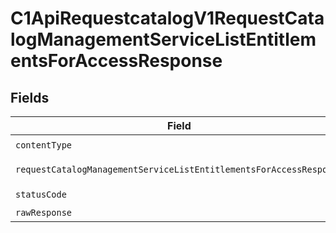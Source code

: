 # C1ApiRequestcatalogV1RequestCatalogManagementServiceListEntitlementsForAccessResponse


## Fields

| Field                                                                                                                                                              | Type                                                                                                                                                               | Required                                                                                                                                                           | Description                                                                                                                                                        |
| ------------------------------------------------------------------------------------------------------------------------------------------------------------------ | ------------------------------------------------------------------------------------------------------------------------------------------------------------------ | ------------------------------------------------------------------------------------------------------------------------------------------------------------------ | ------------------------------------------------------------------------------------------------------------------------------------------------------------------ |
| `contentType`                                                                                                                                                      | *string*                                                                                                                                                           | :heavy_check_mark:                                                                                                                                                 | N/A                                                                                                                                                                |
| `requestCatalogManagementServiceListEntitlementsForAccessResponse`                                                                                                 | [shared.RequestCatalogManagementServiceListEntitlementsForAccessResponse](../../models/shared/requestcatalogmanagementservicelistentitlementsforaccessresponse.md) | :heavy_minus_sign:                                                                                                                                                 | Successful response                                                                                                                                                |
| `statusCode`                                                                                                                                                       | *number*                                                                                                                                                           | :heavy_check_mark:                                                                                                                                                 | N/A                                                                                                                                                                |
| `rawResponse`                                                                                                                                                      | [AxiosResponse>](https://axios-http.com/docs/res_schema)                                                                                                           | :heavy_minus_sign:                                                                                                                                                 | N/A                                                                                                                                                                |